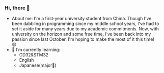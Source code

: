 ### Hi, there 👋
- About me: 
I'm a first-year university student from China. Though I've been dabbling in programming since my middle school years, I've had to set it aside for many years due to my academic commitments. Now, with university on the horizon and some free time, I've been back into my passion since last October. I'm hoping to make the most of it this time! 😄
- 🌱 I’m currently learning:
  - GD32&STM32
  - English
  - Japanese(major🫠)

<!--
**HonestLiu/HonestLiu** is a ✨ _special_ ✨ repository because its `README.md` (this file) appears on your GitHub profile.

Here are some ideas to get you started:

- 🔭 I’m currently working on ...
- 👯 I’m looking to collaborate on ...
- 🤔 I’m looking for help with ...
- 💬 Ask me about ...
- 📫 How to reach me: ...
- 😄 Pronouns: ...
- ⚡ Fun fact: ...
-->
